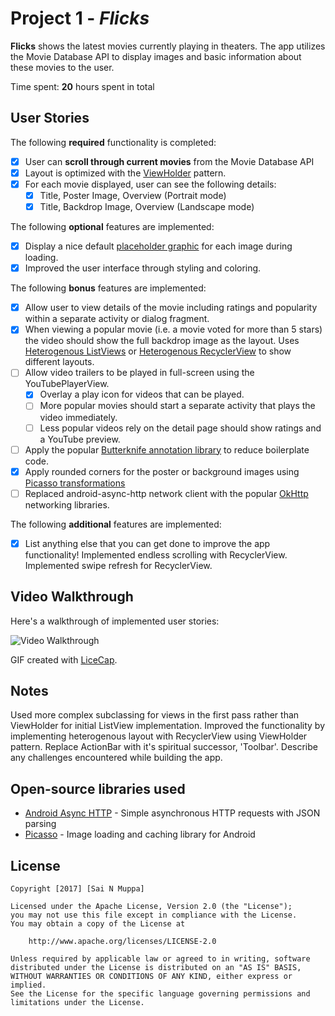 # Project 1 - *Flicks*

**Flicks** shows the latest movies currently playing in theaters. The app utilizes the Movie Database API to display images and basic information about these movies to the user.

Time spent: **20** hours spent in total

## User Stories

The following **required** functionality is completed:

* [x] User can **scroll through current movies** from the Movie Database API
* [x] Layout is optimized with the [ViewHolder](http://guides.codepath.com/android/Using-an-ArrayAdapter-with-ListView#improving-performance-with-the-viewholder-pattern) pattern.
* [x] For each movie displayed, user can see the following details:
  * [x] Title, Poster Image, Overview (Portrait mode)
  * [x] Title, Backdrop Image, Overview (Landscape mode)

The following **optional** features are implemented:

* [x] Display a nice default [placeholder graphic](http://guides.codepath.com/android/Displaying-Images-with-the-Picasso-Library#configuring-picasso) for each image during loading.
* [x] Improved the user interface through styling and coloring.

The following **bonus** features are implemented:

* [x] Allow user to view details of the movie including ratings and popularity within a separate activity or dialog fragment.
* [x] When viewing a popular movie (i.e. a movie voted for more than 5 stars) the video should show the full backdrop image as the layout.  Uses [Heterogenous ListViews](http://guides.codepath.com/android/Implementing-a-Heterogenous-ListView) or [Heterogenous RecyclerView](http://guides.codepath.com/android/Heterogenous-Layouts-inside-RecyclerView) to show different layouts.
* [ ] Allow video trailers to be played in full-screen using the YouTubePlayerView.
    * [x] Overlay a play icon for videos that can be played.
    * [ ] More popular movies should start a separate activity that plays the video immediately.
    * [ ] Less popular videos rely on the detail page should show ratings and a YouTube preview.
* [ ] Apply the popular [Butterknife annotation library](http://guides.codepath.com/android/Reducing-View-Boilerplate-with-Butterknife) to reduce boilerplate code.
* [x] Apply rounded corners for the poster or background images using [Picasso transformations](https://guides.codepath.com/android/Displaying-Images-with-the-Picasso-Library#other-transformations)
* [ ] Replaced android-async-http network client with the popular [OkHttp](http://guides.codepath.com/android/Using-OkHttp) networking libraries.

The following **additional** features are implemented:

* [x] List anything else that you can get done to improve the app functionality!
Implemented endless scrolling with RecyclerView.
Implemented swipe refresh for RecyclerView.

## Video Walkthrough

Here's a walkthrough of implemented user stories:

<img src='https://raw.githubusercontent.com/snmuppa/flicks/master/demos/Flicks+v1.2.gif' title='Video Walkthrough' width='' alt='Video Walkthrough' />

GIF created with [LiceCap](http://www.cockos.com/licecap/).

## Notes
Used more complex subclassing for views in the first pass rather than ViewHolder for initial ListView implementation.
Improved the functionality by implementing heterogenous layout with RecyclerView using ViewHolder pattern.
Replace ActionBar with it's spiritual successor, 'Toolbar'.
Describe any challenges encountered while building the app.

## Open-source libraries used

- [Android Async HTTP](https://github.com/loopj/android-async-http) - Simple asynchronous HTTP requests with JSON parsing
- [Picasso](http://square.github.io/picasso/) - Image loading and caching library for Android

## License

    Copyright [2017] [Sai N Muppa]

    Licensed under the Apache License, Version 2.0 (the "License");
    you may not use this file except in compliance with the License.
    You may obtain a copy of the License at

        http://www.apache.org/licenses/LICENSE-2.0

    Unless required by applicable law or agreed to in writing, software
    distributed under the License is distributed on an "AS IS" BASIS,
    WITHOUT WARRANTIES OR CONDITIONS OF ANY KIND, either express or implied.
    See the License for the specific language governing permissions and
    limitations under the License.
